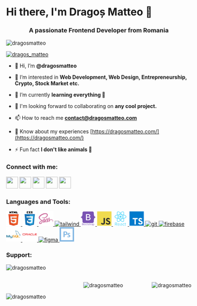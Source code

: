 # Hi there, I'm Dragoș Matteo 👋

<h3 align="center">A passionate Frontend Developer from Romania</h3>

<p align="left"> <img src="https://komarev.com/ghpvc/?username=dragosmatteo&label=Profile%20views&color=0e75b6&style=flat" alt="dragosmatteo" /> </p>

<p align="left"> <a href="https://twitter.com/dragos_matteo" target="blank"><img src="https://img.shields.io/twitter/follow/dragos_matteo?logo=twitter&style=for-the-badge" alt="dragos_matteo" /></a> </p>

-  👋 Hi, I’m **@dragosmatteo**

-  👀 I’m interested in **Web Development, Web Design, Entrepreneurship, Crypto, Stock Market etc.**

-  🌱 I’m currently **learning everything 🤣**

-  💞 I'm looking forward to collaborating on **any cool project.**

-  📫 How to reach me **contact@dragosmatteo.com**

-  📄 Know about my experiences [https://dragosmatteo.com/](https://dragosmatteo.com/)

-  ⚡ Fun fact **I don't like animals 🤣**

<!-- -  📝 I regularly write articles on [http://dragosmatteo.com/blog](http://dragosmatteo.com/blog) -->

<h3 align="left">Connect with me:</h3>
<p align="left">
<!-- <a href="" target="_blank" rel="noreferrer"><img src="https://raw.githubusercontent.com/danielcranney/readme-generator/main/public/icons/socials/codepen.svg" width="32" height="32" /></a> -->
<!-- <a href="https://www.dev.to/domdom_the_dev" target="_blank" rel="noreferrer"><img src="https://raw.githubusercontent.com/danielcranney/readme-generator/main/public/icons/socials/devdotto.svg" width="32" height="32" /></a> -->
<a href="https://github.com/dragosmatteo" target="_blank" rel="noreferrer"><img src="https://raw.githubusercontent.com/danielcranney/readme-generator/main/public/icons/socials/github.svg" width="32" height="32" /></a>
<a href="https://www.instagram.com/dragos_matteo/?hl=en" target="_blank" rel="noreferrer"><img src="https://raw.githubusercontent.com/danielcranney/readme-generator/main/public/icons/socials/instagram.svg" width="32" height="32" /></a>
<a href="https://www.linkedin.com/in/dragosmatteo/" target="_blank" rel="noreferrer"><img src="https://raw.githubusercontent.com/danielcranney/readme-generator/main/public/icons/socials/linkedin.svg" width="32" height="32" /></a>
<a href="https://twitter.com/dragos_matteo" target="_blank" rel="noreferrer"><img src="https://raw.githubusercontent.com/danielcranney/readme-generator/main/public/icons/socials/twitter.svg" width="32" height="32" /></a>
<a href="https://www.youtube.com/channel/UCcCmvCUzJWsBO5j7JR_CVyw" target="_blank" rel="noreferrer"><img src="https://raw.githubusercontent.com/danielcranney/readme-generator/main/public/icons/socials/youtube.svg" width="32" height="32" /></a>
</p>

<h3 align="left">Languages and Tools:</h3>
<p align="left">

<a href="https://www.w3.org/html/" target="_blank" rel="noreferrer"> <img src="https://raw.githubusercontent.com/devicons/devicon/master/icons/html5/html5-original-wordmark.svg" alt="html5" width="40" height="40"/> </a><!-- Css --><a href="https://www.w3schools.com/css/" target="_blank" rel="noreferrer">
<img src="https://raw.githubusercontent.com/devicons/devicon/master/icons/css3/css3-original-wordmark.svg" alt="css3" width="40" height="40"/> </a><!-- Sass --><a href="https://sass-lang.com" target="_blank" rel="noreferrer"> <img src="https://raw.githubusercontent.com/devicons/devicon/master/icons/sass/sass-original.svg" alt="sass" width="40" height="40"/> </a><!-- Tailwind --><a href="https://tailwindcss.com/" target="_blank" rel="noreferrer"> <img src="https://www.vectorlogo.zone/logos/tailwindcss/tailwindcss-icon.svg" alt="tailwind" width="40" height="40"/> </a><!-- Boostrap --><a href="https://getbootstrap.com" target="_blank" rel="noreferrer"> <img src="https://raw.githubusercontent.com/devicons/devicon/master/icons/bootstrap/bootstrap-plain-wordmark.svg" alt="bootstrap" width="40" height="40"/> </a><!-- Js --><a href="https://developer.mozilla.org/en-US/docs/Web/JavaScript" target="_blank" rel="noreferrer"> <img src="https://raw.githubusercontent.com/devicons/devicon/master/icons/javascript/javascript-original.svg" alt="javascript" width="40" height="40"/> </a><!-- React --><a href="https://reactjs.org/" target="_blank" rel="noreferrer"> <img src="https://raw.githubusercontent.com/devicons/devicon/master/icons/react/react-original-wordmark.svg" alt="react" width="40" height="40"/> </a><!-- Typescript --><a href="https://www.typescriptlang.org/" target="_blank" rel="noreferrer"> <img src="https://raw.githubusercontent.com/devicons/devicon/master/icons/typescript/typescript-original.svg" alt="typescript" width="40" height="40"/> </a><!-- Git --><a href="https://git-scm.com/" target="_blank" rel="noreferrer"> <img src="https://www.vectorlogo.zone/logos/git-scm/git-scm-icon.svg" alt="git" width="40" height="40"/> </a><!-- Firebase --><a href="https://firebase.google.com/" target="_blank" rel="noreferrer"> <img src="https://www.vectorlogo.zone/logos/firebase/firebase-icon.svg" alt="firebase" width="40" height="40"/> </a><!-- My-sql --><a href="https://www.mysql.com/" target="_blank" rel="noreferrer"> <img src="https://raw.githubusercontent.com/devicons/devicon/master/icons/mysql/mysql-original-wordmark.svg" alt="mysql" width="40" height="40"/> </a><!-- Oracle --><a href="https://www.oracle.com/" target="_blank" rel="noreferrer"> <img src="https://raw.githubusercontent.com/devicons/devicon/master/icons/oracle/oracle-original.svg" alt="oracle" width="40" height="40"/> </a><!-- Figma --><a href="https://www.figma.com/" target="_blank" rel="noreferrer"> <img src="https://www.vectorlogo.zone/logos/figma/figma-icon.svg" alt="figma" width="40" height="40"/> </a><!-- Ps --><a href="https://www.photoshop.com/en" target="_blank" rel="noreferrer"> <img src="https://raw.githubusercontent.com/devicons/devicon/master/icons/photoshop/photoshop-line.svg" alt="photoshop" width="40" height="40"/> </a>

 </p>

<h3 align="left">Support:</h3>
<p><a href="https://www.buymeacoffee.com/dragosmatteo"> <img align="left" src="https://cdn.buymeacoffee.com/buttons/v2/default-yellow.png" height="50" width="210" alt="dragosmatteo" /></a></p><br><br>

<p><img align="right" src="https://github-readme-stats.vercel.app/api/top-langs?username=dragosmatteo&show_icons=true&locale=en&layout=compact" alt="dragosmatteo" /></p>

<p>&nbsp;<img align="left" src="https://github-readme-stats.vercel.app/api?username=dragosmatteo&show_icons=true&locale=en" alt="dragosmatteo" /></p>

<p><img align="left" src="https://github-readme-streak-stats.herokuapp.com/?user=dragosmatteo&" alt="dragosmatteo" /></p>
